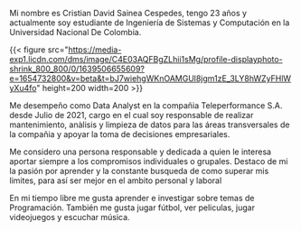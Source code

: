 
Mi nombre es Cristian David Sainea Cespedes, tengo 23 años y actualmente soy estudiante de Ingeniería de Sistemas y Computación en la Universidad Nacional De Colombia. 


{{< figure src="https://media-exp1.licdn.com/dms/image/C4E03AQFBgZLhii1sMg/profile-displayphoto-shrink_800_800/0/1639506655609?e=1654732800&v=beta&t=bJ7wiehgWKnOAMGUl8jgm1zE_3LY8hWZyFHlWyXu4fo" height=200 width=200 >}}


Me desempeño como Data Analyst en la compañia Teleperformance S.A. desde Julio de 2021, cargo en el cual soy responsable de realizar mantenimiento, anàlisis y limpieza de datos para las áreas transversales de la compañia y apoyar la toma de decisiones empresariales. 

Me considero una persona responsable y dedicada a quien le interesa aportar siempre a los compromisos individuales o grupales. Destaco de mi la pasión por aprender y la constante busqueda de como superar mis limites, para así ser mejor en el ambito personal y laboral

En mi tiempo libre me gusta aprender e investigar sobre temas de Programación. También me gusta jugar fútbol, ver peliculas, jugar videojuegos y escuchar música.
